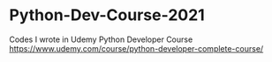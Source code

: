 # Python-Dev-Course-2021
Codes I wrote in Udemy Python Developer Course\
https://www.udemy.com/course/python-developer-complete-course/
